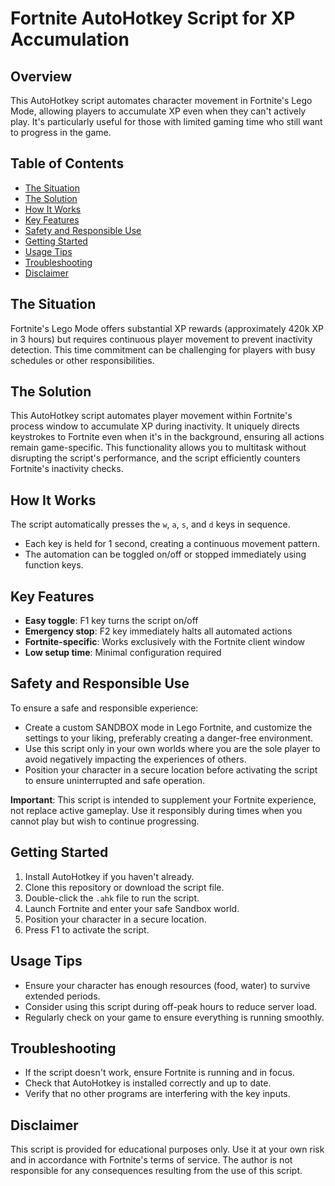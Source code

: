 # Fortnite AutoHotkey Script for XP Accumulation

## Overview
This AutoHotkey script automates character movement in Fortnite's Lego Mode, allowing players to accumulate XP even when they can't actively play. It's particularly useful for those with limited gaming time who still want to progress in the game.

## Table of Contents
- [The Situation](#the-situation)
- [The Solution](#the-solution)
- [How It Works](#how-it-works)
- [Key Features](#key-features)
- [Safety and Responsible Use](#safety-and-responsible-use)
- [Getting Started](#getting-started)
- [Usage Tips](#usage-tips)
- [Troubleshooting](#troubleshooting)
- [Disclaimer](#disclaimer)

## The Situation
Fortnite's Lego Mode offers substantial XP rewards (approximately 420k XP in 3 hours) but requires continuous player movement to prevent inactivity detection. This time commitment can be challenging for players with busy schedules or other responsibilities.

## The Solution
This AutoHotkey script automates player movement within Fortnite's process window to accumulate XP during inactivity. It uniquely directs keystrokes to Fortnite even when it's in the background, ensuring all actions remain game-specific. This functionality allows you to multitask without disrupting the script's performance, and the script efficiently counters Fortnite's inactivity checks.

## How It Works
The script automatically presses the `w`, `a`, `s`, and `d` keys in sequence.
- Each key is held for 1 second, creating a continuous movement pattern.
- The automation can be toggled on/off or stopped immediately using function keys.

## Key Features
- **Easy toggle**: F1 key turns the script on/off
- **Emergency stop**: F2 key immediately halts all automated actions
- **Fortnite-specific**: Works exclusively with the Fortnite client window
- **Low setup time**: Minimal configuration required

## Safety and Responsible Use
To ensure a safe and responsible experience:
- Create a custom SANDBOX mode in Lego Fortnite, and customize the settings to your liking, preferably creating a danger-free environment.
- Use this script only in your own worlds where you are the sole player to avoid negatively impacting the experiences of others.
- Position your character in a secure location before activating the script to ensure uninterrupted and safe operation.

**Important**: This script is intended to supplement your Fortnite experience, not replace active gameplay. Use it responsibly during times when you cannot play but wish to continue progressing.

## Getting Started
1. Install AutoHotkey if you haven't already.
2. Clone this repository or download the script file.
3. Double-click the `.ahk` file to run the script.
4. Launch Fortnite and enter your safe Sandbox world.
5. Position your character in a secure location.
6. Press F1 to activate the script.

## Usage Tips
- Ensure your character has enough resources (food, water) to survive extended periods.
- Consider using this script during off-peak hours to reduce server load.
- Regularly check on your game to ensure everything is running smoothly.

## Troubleshooting
- If the script doesn't work, ensure Fortnite is running and in focus.
- Check that AutoHotkey is installed correctly and up to date.
- Verify that no other programs are interfering with the key inputs.

## Disclaimer
This script is provided for educational purposes only. Use it at your own risk and in accordance with Fortnite's terms of service. 
The author is not responsible for any consequences resulting from the use of this script.
